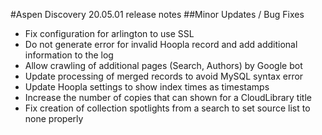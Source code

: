 #Aspen Discovery 20.05.01 release notes
##Minor Updates / Bug Fixes
- Fix configuration for arlington to use SSL
- Do not generate error for invalid Hoopla record and add additional information to the log
- Allow crawling of additional pages (Search, Authors) by Google bot
- Update processing of merged records to avoid MySQL syntax error
- Update Hoopla settings to show index times as timestamps
- Increase the number of copies that can shown for a CloudLibrary title
- Fix creation of collection spotlights from a search to set source list to none properly